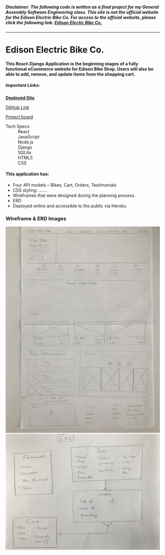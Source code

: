 ##### Disclaimer: The following code is written as a final project for my General Assembly Software Engineering class. This site is **_not_** the official website for the Edison Electric Bike Co. For access to the official website, please click the following link: [Edison Electic Bike Co.](https://www.edisonbicycles.com/) 

***

# Edison Electric Bike Co.

#### This React-Django Application is the beginning stages of a fully functional eCommerce website for Edison Bike Shop.  Users will also be able to add, remove, and update items from the shopping cart. 

##### Important Links:
[**Deployed Site**](https://fierce-basin-13970.herokuapp.com)

[GitHub Link](https://github.com/brittmagee/SEI23-Project4)

[Project board](https://app.gitkraken.com/glo/board/XZZLIEfrBQAPXd-x)

<dl>
  <dt>Tech Specs</dt>
    <dd>React</dd>
    <dd>JavaScript</dd>
    <dd>Node.js</dd>
    <dd>Django</dd>
    <dd>SQLite</dd>
    <dd>HTML5</dd>
    <dd>CSS</dd>
</dl>

#### This application has: 

* Four API models – Bikes, Cart, Orders, Testimonials
* CSS styling: .......
* Wireframes that were designed during the planning process.
* ERD
* Deployed online and accessible to the public via Heroku

### Wireframe & ERD Images
![wireframe](./client/public/wireframe.jpeg "Wireframe")
![ERD](./client/public/erd.jpeg "ERD")